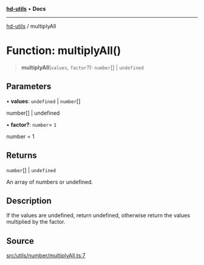 [**hd-utils**](../README.md) • **Docs**

***

[hd-utils](../globals.md) / multiplyAll

# Function: multiplyAll()

> **multiplyAll**(`values`, `factor`?): `number`[] \| `undefined`

## Parameters

• **values**: `undefined` \| `number`[]

number[] | undefined

• **factor?**: `number`= `1`

number = 1

## Returns

`number`[] \| `undefined`

An array of numbers or undefined.

## Description

If the values are undefined, return undefined, otherwise return the values multiplied by the factor.

## Source

[src/utils/number/multiplyAll.ts:7](https://github.com/AhmadHddad/h-utils/blob/f7bb9ae71f981ffef49079271b9540862594b7e6/src/utils/number/multiplyAll.ts#L7)
